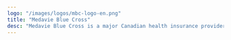 ```yaml
---
logo: "/images/logos/mbc-logo-en.png"
title: "Medavie Blue Cross"
desc: "Medavie Blue Cross is a major Canadian health insurance provider, covering the Atlantic region and other parts of the country. I've worked here for two years as a UX writer/strategist on the content design team, creating seamless and simple content experiences for our members, employees and business partners."
---
```

